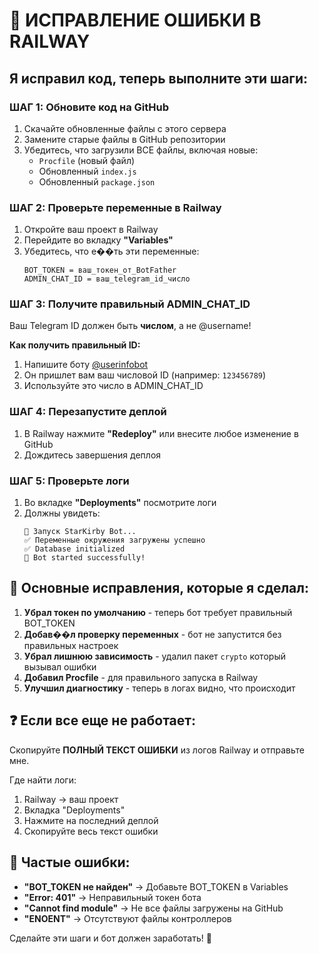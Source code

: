 # 🚨 ИСПРАВЛЕНИЕ ОШИБКИ В RAILWAY

## Я исправил код, теперь выполните эти шаги:

### ШАГ 1: Обновите код на GitHub
1. Скачайте обновленные файлы с этого сервера
2. Замените старые файлы в GitHub репозитории
3. Убедитесь, что загрузили ВСЕ файлы, включая новые:
   - `Procfile` (новый файл)
   - Обновленный `index.js`
   - Обновленный `package.json`

### ШАГ 2: Проверьте переменные в Railway
1. Откройте ваш проект в Railway
2. Перейдите во вкладку **"Variables"**
3. Убедитесь, что е��ть эти переменные:
   ```
   BOT_TOKEN = ваш_токен_от_BotFather
   ADMIN_CHAT_ID = ваш_telegram_id_число
   ```

### ШАГ 3: Получите правильный ADMIN_CHAT_ID
Ваш Telegram ID должен быть **числом**, а не @username!

**Как получить правильный ID:**
1. Напишите боту [@userinfobot](https://t.me/userinfobot)
2. Он пришлет вам ваш числовой ID (например: `123456789`)
3. Используйте это число в ADMIN_CHAT_ID

### ШАГ 4: Перезапустите деплой
1. В Railway нажмите **"Redeploy"** или внесите любое изменение в GitHub
2. Дождитесь завершения деплоя

### ШАГ 5: Проверьте логи
1. Во вкладке **"Deployments"** посмотрите логи
2. Должны увидеть:
   ```
   🚀 Запуск StarKirby Bot...
   ✅ Переменные окружения загружены успешно
   ✅ Database initialized
   🤖 Bot started successfully!
   ```

## 🔧 Основные исправления, которые я сделал:

1. **Убрал токен по умолчанию** - теперь бот требует правильный BOT_TOKEN
2. **Добав��л проверку переменных** - бот не запустится без правильных настроек
3. **Убрал лишнюю зависимость** - удалил пакет `crypto` который вызывал ошибки
4. **Добавил Procfile** - для правильного запуска в Railway
5. **Улучшил диагностику** - теперь в логах видно, что происходит

## ❓ Если все еще не работает:

Скопируйте **ПОЛНЫЙ ТЕКСТ ОШИБКИ** из логов Railway и отправьте мне.

Где найти логи:
1. Railway → ваш проект
2. Вкладка "Deployments" 
3. Нажмите на последний деплой
4. Скопируйте весь текст ошибки

## 🎯 Частые ошибки:

- **"BOT_TOKEN не найден"** → Добавьте BOT_TOKEN в Variables
- **"Error: 401"** → Неправильный токен бота
- **"Cannot find module"** → Не все файлы загружены на GitHub
- **"ENOENT"** → Отсутствуют файлы контроллеров

Сделайте эти шаги и бот должен заработать! 🚀
